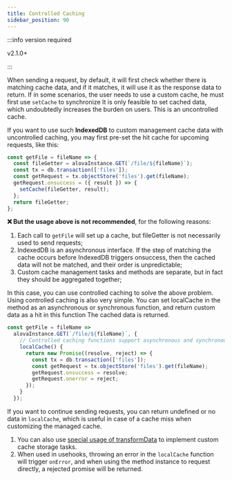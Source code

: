 ```yaml
---
title: Controlled Caching
sidebar_position: 90
---
```


:::info version required

v2.1.0+

:::

When sending a request, by default, it will first check whether there is matching cache data, and if it matches, it will use it as the response data to return. If in some scenarios, the user needs to use a custom cache, he must first use `setCache` to synchronize It is only feasible to set cached data, which undoubtedly increases the burden on users. This is an uncontrolled cache.

If you want to use such **IndexedDB** to custom management cache data with uncontrolled caching, you may first pre-set the hit cache for upcoming requests, like this:

```javascript
const getFile = fileName => {
  const fileGetter = alovaInstance.GET(`/file/${fileName}`);
  const tx = db.transaction(['files']);
  const getRequest = tx.objectStore('files').get(fileName);
  getRequest.onsuccess = ({ result }) => {
    setCache(fileGetter, result);
  };
  return fileGetter;
};
```

**❌ But the usage above is not recommended**, for the following reasons:

1. Each call to `getFile` will set up a cache, but fileGetter is not necessarily used to send requests;
2. IndexedDB is an asynchronous interface. If the step of matching the cache occurs before IndexedDB triggers onsuccess, then the cached data will not be matched, and their order is unpredictable;
3. Custom cache management tasks and methods are separate, but in fact they should be aggregated together;

In this case, you can use controlled caching to solve the above problem. Using controlled caching is also very simple. You can set localCache in the method as an asynchronous or synchronous function, and return custom data as a hit in this function The cached data is returned.

```javascript
const getFile = fileName =>
  alovaInstance.GET(`/file/${fileName}`, {
    // Controlled caching functions support asynchronous and synchronous functions
    localCache() {
      return new Promise((resolve, reject) => {
        const tx = db.transaction(['files']);
        const getRequest = tx.objectStore('files').get(fileName);
        getRequest.onsuccess = resolve;
        getRequest.onerror = reject;
      });
    }
  });
```

If you want to continue sending requests, you can return undefined or no data in `localCache`, which is useful in case of a cache miss when customizing the managed cache.

1. You can also use [special usage of transformData](/tutorial/learning/transform-response-data) to implement custom cache storage tasks.
2. When used in usehooks, throwing an error in the `localCache` function will trigger `onError`, and when using the method instance to request directly, a rejected promise will be returned.

